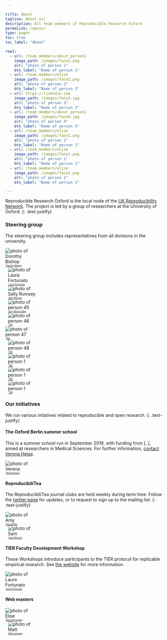 ```yaml
---

title: About
tagline: About us!
description: All team members of Reproducible Research Oxford
permalink: /about/
type: pages
toc: true
toc_label: "About"

row1:
  - url: /team_members/about_person1
    image_path: /images/face1.png
    alt: "photo of person 1"
    btn_label: "Name of person 1"
  - url: /team_members/elise
    image_path: /images/face2.png
    alt: "photo of person 2"
    btn_label: "Name of person 2"
  - url: https://linkedin.com
    image_path: /images/face3.jpg
    alt: "photo of person 3"
    btn_label: "Name of person 3"
  - url: /team_members/about_person1
    image_path: /images/face4.jpg
    alt: "photo of person 4"
    btn_label: "Name of person 4"
  - url: /team_members/elise
    image_path: /images/face1.png
    alt: "photo of person 1"
    btn_label: "Name of person 1"
  - url: /team_members/elise
    image_path: /images/face1.png
    alt: "photo of person 1"
    btn_label: "Name of person 1"
  - url: /team_members/elise
    image_path: /images/face1.png
    alt: "photo of person 1"
    btn_label: "Name of person 1"

---
```


Reproducible Research Oxford is the local node of the [UK
Reproducibility Network](https://twitter.com/ukrepro). The project is
led by a group of researchers at the University of Oxford.
{: .text-justify}

### Steering group

The steering group includes representatives from all divisions in the university.

<style type="text/css">

div.small_item {
  width: 30%;
  display: inline-block;
  clear: none;
  margin-left: 1.695% !important;
}
div.small_item:nth-child(3n+1) {
  clear: left;
  margin-left: 0 !important;
}

@media only screen and (min-width: 37.5em) {
  div.small_item {
    display: block;
    width: 18%;
  }
  div.small_item:nth-child(3n+1) {
    clear: none;
    margin-left: 1.695% !important;
  }
  div.small_item:nth-child(5n+1) {
    clear: left;
    margin-left: 0 !important;
  }
}


div.small_item p a {
  font-size: 0.5em;
}

div.small_item p {
  margin: auto 0.1em;
}

div.small_item p a.btn {
  width: 100%;
}


div.small_item:hover {
  opacity: 0.75;
  filter: alpha(opacity=75);
}

</style>


<div class="feature__wrapper">
    <div class="feature__item small_item">
      <div class="archive__item">
          <div class="archive__item-teaser">
            <img src="/new-theme/assets/images/team_members/dorothy-bishop.jpeg" alt="photo of Dorothy Bishop">
          </div>
        <div class="archive__item-body">
            <p><a href="https://www.psy.ox.ac.uk/team/dorothy-bishop" class="btn ">Dorothy Bishop</a></p>
        </div>
      </div>
    </div>
    <div class="feature__item small_item">
      <div class="archive__item">
          <div class="archive__item-teaser">
            <img src="/new-theme/assets/images/team_members/laura-fortunato.jpg" alt="photo of Laura Fortunato">
          </div>
        <div class="archive__item-body">
            <p><a href="http://tuvalu.santafe.edu/~fortunato" class="btn ">Laura Fortunato</a></p>
        </div>
      </div>
    </div>
    <div class="feature__item small_item">
      <div class="archive__item">
          <div class="archive__item-teaser">
            <img src="/new-theme/assets/images/team_members/sally-rumsey.png" alt="photo of Sally Rumsey">
          </div>
        <div class="archive__item-body">
            <p><a href="/new-theme/team_members/about_person1" class="btn ">Sally Rumsey</a></p>
        </div>
      </div>
    </div>
    <div class="feature__item small_item">
      <div class="archive__item">
          <div class="archive__item-teaser">
            <img src="/new-theme/assets/images/face1.png" alt="photo of person 45">
          </div>
        <div class="archive__item-body">
            <p><a href="/new-theme/team_members/about_person1" class="btn ">Amy Warner May</a></p>
        </div>
      </div>
    </div>
    <div class="feature__item small_item">
      <div class="archive__item">
          <div class="archive__item-teaser">
            <img src="/new-theme/assets/images/face1.png" alt="photo of person 46">
          </div>
        <div class="archive__item-body">
            <p><a href="/new-theme/team_members/about_person1" class="btn ">TBA</a></p>
        </div>
      </div>
    </div>
    <div class="feature__item small_item">
      <div class="archive__item">
          <div class="archive__item-teaser">
            <img src="/new-theme/assets/images/face1.png" alt="photo of person 47">
          </div>
        <div class="archive__item-body">
            <p><a href="/new-theme/team_members/about_person1" class="btn ">TBA</a></p>
        </div>
      </div>
    </div>
    <div class="feature__item small_item">
      <div class="archive__item">
          <div class="archive__item-teaser">
            <img src="/new-theme/assets/images/face1.png" alt="photo of person 48">
          </div>
        <div class="archive__item-body">
            <p><a href="/new-theme/team_members/about_person1" class="btn ">TBA</a></p>
        </div>
      </div>
    </div>
    <div class="feature__item small_item">
      <div class="archive__item">
          <div class="archive__item-teaser">
            <img src="/new-theme/assets/images/face1.png" alt="photo of person 1">
          </div>
        <div class="archive__item-body">
            <p><a href="/new-theme/team_members/elise" class="btn ">TBA</a></p>
        </div>
      </div>
    </div>
    <div class="feature__item small_item">
      <div class="archive__item">
          <div class="archive__item-teaser">
            <img src="/new-theme/assets/images/face1.png" alt="photo of person 1">
          </div>
        <div class="archive__item-body">
            <p><a href="/new-theme/team_members/elise" class="btn ">TBA</a></p>
        </div>
      </div>
    </div>
    <div class="feature__item small_item">
      <div class="archive__item">
          <div class="archive__item-teaser">
            <img src="/new-theme/assets/images/face1.png" alt="photo of person 1">
          </div>
        <div class="archive__item-body">
            <p><a href="/new-theme/team_members/elise" class="btn ">TBA</a></p>
        </div>
      </div>
    </div>
</div>







### Our initiatives

We run various intiatives related to reproducible and open research.
{: .text-justify}


#### The Oxford Berlin summer school

This is a summer school run in September 2019, with funding from [..], aimed at
researchers in Medical Sciences. For further information,
[contact Verena Heise](https://www.ndph.ox.ac.uk/team/verena-heise).

<div class="feature__wrapper">
    <div class="feature__item small_item">
      <div class="archive__item">
          <div class="archive__item-teaser">
            <img src="/new-theme/assets/images/team_members/verena-heise.png" alt="photo of Verena">
          </div>
        <div class="archive__item-body">
            <p><a href="https://www.ndph.ox.ac.uk/team/verena-heise" class="btn ">Verena Heise</a></p>
        </div>
      </div>
    </div>  
</div>

#### ReproducibiliTea

The ReproducibiliTea journal clubs are held weekly during term time. Follow the
[twitter page](https://twitter.com/reproducibilit) for updates, or to request
to sign up to the mailing list.
{: .text-justify}


<div class="feature__wrapper">
    <div class="feature__item small_item">
      <div class="archive__item">
          <div class="archive__item-teaser">
            <img src="/new-theme/assets/images/team_members/amy-orben.png" alt="photo of Amy">
          </div>
        <div class="archive__item-body">
            <p><a href="https://www.amyorben.com/" class="btn ">Amy Orben</a></p>
        </div>
      </div>
    </div>
    <div class="feature__item small_item">
      <div class="archive__item">
          <div class="archive__item-teaser">
            <img src="/new-theme/assets/images/team_members/sam-parsons.png" alt="photo of Sam">
          </div>
        <div class="archive__item-body">
            <p><a href="https://www.psy.ox.ac.uk/team/sam-parsons" class="btn ">Sam Parsons</a></p>
        </div>
      </div>
    </div>    
</div>


#### TIER Faculty Development Workshop

These Workshops introduce participants to the TIER protocol for replicable
empirical research. See
[the website](https://www.projecttier.org/fellowships-and-workshops/tier-faculty-development-workshops/)
for more information.

<div class="feature__wrapper">
    <div class="feature__item small_item">
      <div class="archive__item">
          <div class="archive__item-teaser">
            <img src="/new-theme/assets/images/team_members/laura-fortunato.jpg" alt="photo of Laura Fortunato">
          </div>
        <div class="archive__item-body">
            <p><a href="http://tuvalu.santafe.edu/~fortunato" class="btn ">Laura Fortunato</a></p>
        </div>
      </div>
    </div>  
</div>


#### Web masters

<div class="feature__wrapper">
    <div class="feature__item small_item">
      <div class="archive__item">
          <div class="archive__item-teaser">
            <img src="/new-theme/assets/images/team_members/elise-hamerslag.jpg" alt="photo of Elise">
          </div>
        <div class="archive__item-body">
            <p><a href="/new-theme/team_members/elise" class="btn ">Elise Hamerslag</a></p>
        </div>
      </div>
    </div>  
    <div class="feature__item small_item">
      <div class="archive__item">
          <div class="archive__item-teaser">
            <img src="/new-theme/assets/images/team_members/matt-jaquiery.png" alt="photo of Matt">
          </div>
        <div class="archive__item-body">
            <p><a href="https://www.psy.ox.ac.uk/team/matt-jaquiery" class="btn ">Matt Jaquiery</a></p>
        </div>
      </div>
    </div>     
</div>
